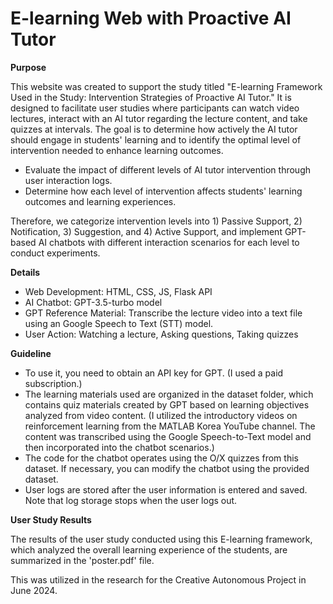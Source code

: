 # E-learning Web with Proactive AI Tutor

**Purpose**

This website was created to support the study titled "E-learning Framework Used in the Study: Intervention Strategies of Proactive AI Tutor." It is designed to facilitate user studies where participants can watch video lectures, interact with an AI tutor regarding the lecture content, and take quizzes at intervals. The goal is to determine how actively the AI tutor should engage in students' learning and to identify the optimal level of intervention needed to enhance learning outcomes.

- Evaluate the impact of different levels of AI tutor intervention through user interaction logs.
- Determine how each level of intervention affects students' learning outcomes and learning experiences.

Therefore, we categorize intervention levels into 1) Passive Support, 2) Notification, 3) Suggestion, and 4) Active Support, and implement GPT-based AI chatbots with different interaction scenarios for each level to conduct experiments.

**Details**

- Web Development: HTML, CSS, JS, Flask API
- AI Chatbot: GPT-3.5-turbo model
- GPT Reference Material: Transcribe the lecture video into a text file using an Google Speech to Text (STT) model.
- User Action: Watching a lecture, Asking questions, Taking quizzes

**Guideline**

- To use it, you need to obtain an API key for GPT. (I used a paid subscription.)
- The learning materials used are organized in the dataset folder, which contains quiz materials created by GPT based on learning objectives analyzed from video content. (I utilized the introductory videos on reinforcement learning from the MATLAB Korea YouTube channel. The content was transcribed using the Google Speech-to-Text model and then incorporated into the chatbot scenarios.)
- The code for the chatbot operates using the O/X quizzes from this dataset. If necessary, you can modify the chatbot using the provided dataset.
- User logs are stored after the user information is entered and saved. Note that log storage stops when the user logs out.

**User Study Results**

The results of the user study conducted using this E-learning framework, which analyzed the overall learning experience of the students, are summarized in the 'poster.pdf' file.

This was utilized in the research for the Creative Autonomous Project in June 2024.
